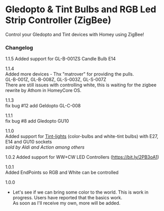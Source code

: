 # Gledopto & Tint Bulbs and RGB Led Strip Controller (ZigBee)  

Control your Gledopto and Tint devices with Homey using ZigBee!   

### Changelog   

1.1.5
Added support for GL-B-001ZS Candle Bulb E14

1.1.4  
Added more devices - Thx "matrover" for providing the pulls.  
GL-B-001Z, GL-B-008Z, GL-S-003Z, GL-S-007Z  
There are still issues with controlling white, this is waiting for the zigbee rewrite by Athom in HomeyCore OS.   

1.1.3  
fix bug #12 add Geldopto GL-C-008  

1.1.1  
fix bug #8 add Gledopto GU10  

1.1.0  
Added support for [Tint-lights](https://www.mueller-licht.de/produktserien/tint/) (color-bulbs and white-tint bulbs) with E27, E14 and GU10 sockets   
*sold by Aldi and Action among others*

1.0.2
Added support for WW+CW LED Controllers (https://bit.ly/2PB3oA1)

1.0.1   
Added EndPoints so RGB and White can be controlled

1.0.0  
- Let's see if we can bring some color to the world.
This is work in progress. Users have reported that the basics work.   
As soon as I'll receive my own, more will be added.
